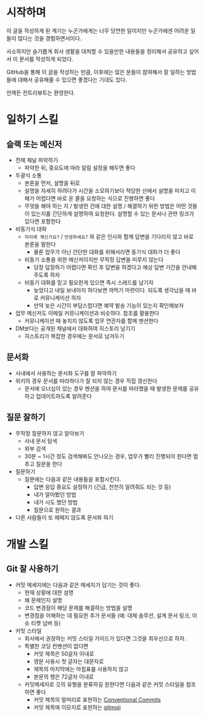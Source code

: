 # 시작하며

이 글을 작성하게 된 계기는 누군가에게는 너무 당연한 일이지만 누군가에겐 어려운 일들이 많다는 것을 경험하면서이다.

사소하지만 슬기롭게 회사 생활을 대처할 수 있을만한 내용들을 정리해서 공유하고 싶어서 이 문서를 작성하게 되었다.

GitHub을 통해 이 글을 작성하는 만큼, 이후에는 많은 분들이 참여해서 잘 일하는 방법들에 대해서 공유해줄 수 있으면 좋겠다는 기대도 있다.

언제든 컨트리뷰트는 환영한다.


# 일하기 스킬

## 슬랙 또는 메신저

- 전체 채널 파악하기
  - 파악한 뒤, 중요도에 따라 알림 설정을 해두면 좋다
- 두괄식 소통
  - 본론을 먼저, 설명을 뒤로
  - 설명을 자세히 하려다가 시간을 소모하기보다 적당한 선에서 설명을 마치고 이해가 어렵다면 바로 온 콜을 요청하는 식으로 진행하면 좋다
  - 무엇을 해야 하는 지 / 발생한 건에 대한 설명 / 해결하기 위한 방법은 어떤 것들이 있는지를 간단하게 설명하여 요청한다. 설명할 수 있는 문서나 관련 링크가 있다면 포함한다
- 비동기식 대화
  - `자리에 계신가요?` / `안녕하세요?` 와 같은 인사와 함께 답변을 기다리지 않고 바로 본론을 말한다
    - 물론 업무가 아닌 간단한 대화를 위해서라면 동기식 대화가 더 좋다
  - 비동기 소통을 위한 메신저이지만 무작정 답변을 미루지 않는다
    - 당장 답장하기 어렵다면 확인 후 답변을 하겠다고 예상 답변 기간을 안내해주도록 하자
  - 비동기 대화를 믿고 필요한게 있으면 즉시 스레드를 남기자
    - 늦었다고 내일 보내야지 하다보면 까먹기 마련이다. 되도록 생각났을 때 바로 커뮤니케이션 하자
    - 만약 늦은 시간이 부담스럽다면 예약 발송 기능이 있는지 확인해보자
- 업무 메신저도 이메일 커뮤니케이션과 비슷하다. 참조를 활용한다
  - 커뮤니케이션 때 놓치지 않도록 업무 연관자를 함께 멘션한다
- DM보다는 공개된 채널에서 대화하여 히스토리 남기기
  - 히스토리가 복잡한 경우에는 문서로 남겨두기

## 문서화

- 사내에서 사용하는 문서화 도구를 잘 파악하기
- 위키의 경우 문서를 따라하다가 잘 되지 않는 경우 직접 갱신한다
  - 문서에 오너십이 있는 경우 멘션을 하여 문서를 따라했을 때 발생한 문제를 공유하고 업데이트하도록 알려준다

## 질문 잘하기

- 무작정 질문하지 않고 알아보기
  - 사내 문서 탐색
  - 외부 검색
  - 30분 ~ 1시간 정도 검색해봐도 안나오는 경우, 업무가 빨리 진행되야 한다면 멈추고 질문을 한다
- 질문하기
  - 질문에는 다음과 같은 내용들을 포함시킨다.
    - 답변 응답 중요도 설정하기 (긴급, 천천히 알려줘도 되는 것 등)
    - 내가 알아봤던 방법
    - 내가 시도 했던 방법
    - 질문으로 원하는 결과
- 다른 사람들이 또 헤메지 않도록 문서화 하기

# 개발 스킬

## Git 잘 사용하기

- 커밋 메세지에는 다음과 같은 메세지가 담기는 것이 좋다.
    - 현재 상황에 대한 설명
    - 왜 문제인지 설명
    - 코드 변경점이 해당 문제를 해결하는 방법을 설명
    - 변경점을 이해하는 데 필요한 추가 문서들 (예: 대체 솔루션, 설계 문서 링크, 이슈 티켓 넘버 등)
- 커밋 스타일
    - 회사에서 권장하는 커밋 스타일 가이드가 있다면 그것을 최우선으로 하자.
    - 특별한 코딩 컨벤션이 없다면
        - 커밋 제목은 50글자 이내로
        - 영문 사용시 첫 글자는 대문자로
        - 제목의 마지막에는 마침표를 사용하지 않고
        - 본문의 행은 72글자 이내로 
    - 커밋메세지로 깃의 유형을 분류하길 원한다면 다음과 같은 커밋 스타일을 참조하면 좋다
        - 커밋 제목의 말머리로 표현하는 [Conventional Commits](https://www.conventionalcommits.org/)
        - 커밋 제목에 이모지로 표현하는 [gitmoji](https://gitmoji.dev/)
